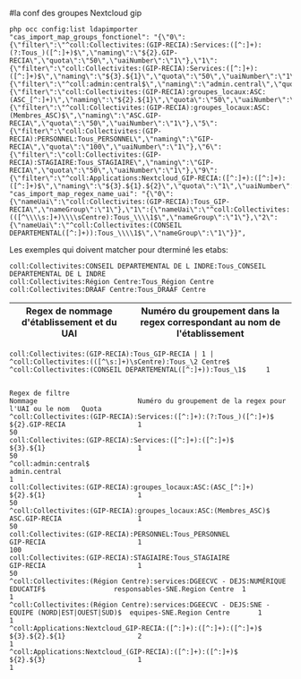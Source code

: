 #la conf des groupes Nextcloud gip

	php occ config:list ldapimporter
	"cas_import_map_groups_fonctionel": "{\"0\":{\"filter\":\"^coll:Collectivites:(GIP-RECIA):Services:([^:]+):(?:Tous_)([^:]+)$\",\"naming\":\"${2}.GIP-RECIA\",\"quota\":\"50\",\"uaiNumber\":\"1\"},\"1\":{\"filter\":\"coll:Collectivites:(GIP-RECIA):Services:([^:]+):([^:]+)$\",\"naming\":\"${3}.${1}\",\"quota\":\"50\",\"uaiNumber\":\"1\"},\"2\":{\"filter\":\"^coll:admin:central$\",\"naming\":\"admin.central\",\"quota\":\"1\"},\"3\":{\"filter\":\"coll:Collectivites:(GIP-RECIA):groupes_locaux:ASC:(ASC_[^:]+)\",\"naming\":\"${2}.${1}\",\"quota\":\"50\",\"uaiNumber\":\"1\"},\"4\":{\"filter\":\"^coll:Collectivites:(GIP-RECIA):groupes_locaux:ASC:(Membres_ASC)$\",\"naming\":\"ASC.GIP-RECIA\",\"quota\":\"50\",\"uaiNumber\":\"1\"},\"5\":{\"filter\":\"coll:Collectivites:(GIP-RECIA):PERSONNEL:Tous_PERSONNEL\",\"naming\":\"GIP-RECIA\",\"quota\":\"100\",\"uaiNumber\":\"1\"},\"6\":{\"filter\":\"coll:Collectivites:(GIP-RECIA):STAGIAIRE:Tous_STAGIAIRE\",\"naming\":\"GIP-RECIA\",\"quota\":\"50\",\"uaiNumber\":\"1\"},\"9\":{\"filter\":\"^coll:Applications:Nextcloud_GIP-RECIA:([^:]+):([^:]+):([^:]+)$\",\"naming\":\"${3}.${1}.${2}\",\"quota\":\"1\",\"uaiNumber\":\"2\"}}",
	"cas_import_map_regex_name_uai": "{\"0\":{\"nameUai\":\"coll:Collectivites:(GIP-RECIA):Tous_GIP-RECIA\",\"nameGroup\":\"1\"},\"1\":{\"nameUai\":\"^coll:Collectivites:(([^\\\\s:]+)\\\\sCentre):Tous_\\\\1$\",\"nameGroup\":\"1\"},\"2\":{\"nameUai\":\"^coll:Collectivites:(CONSEIL DEPARTEMENTAL([^:]+)):Tous_\\\\1$\",\"nameGroup\":\"1\"}}",




Les exemples qui doivent matcher pour dterminé les etabs:

	coll:Collectivites:CONSEIL DEPARTEMENTAL DE L INDRE:Tous_CONSEIL DEPARTEMENTAL DE L INDRE
	coll:Collectivites:Région Centre:Tous_Région Centre
	coll:Collectivites:DRAAF Centre:Tous_DRAAF Centre

| Regex de nommage d'établissement et du UAI | Numéro du groupement dans la regex correspondant au nom de l'établissement |
|--------------------------------------------|----------------------------------------------------------------------------|

	coll:Collectivites:(GIP-RECIA):Tous_GIP-RECIA | 1 |
	^coll:Collectivites:(([^\s:]+)\sCentre):Tous_\2 Centre$
	^coll:Collectivites:(CONSEIL DEPARTEMENTAL([^:]+)):Tous_\1$ 	1


	Regex de filtre 																				Nommage			 				Numéro du groupement de la regex pour l'UAI ou le nom 	Quota
	^coll:Collectivites:(GIP-RECIA):Services:([^:]+):(?:Tous_)([^:]+)$								${2}.GIP-RECIA					1														50
	coll:Collectivites:(GIP-RECIA):Services:([^:]+):([^:]+)$										${3}.${1}						1														50
	^coll:admin:central$																			admin.central					 														1
	coll:Collectivites:(GIP-RECIA):groupes_locaux:ASC:(ASC_[^:]+)									${2}.${1}						1														50
	^coll:Collectivites:(GIP-RECIA):groupes_locaux:ASC:(Membres_ASC)$								ASC.GIP-RECIA					1														50
	coll:Collectivites:(GIP-RECIA):PERSONNEL:Tous_PERSONNEL											GIP-RECIA						1														100
	coll:Collectivites:(GIP-RECIA):STAGIAIRE:Tous_STAGIAIRE											GIP-RECIA						1														50
	^coll:Collectivites:(Région Centre):services:DGEECVC - DEJS:NUMÉRIQUE EDUCATIF$					responsables-SNE.Region Centre	1														1
	^coll:Collectivites:(Région Centre):services:DGEECVC - DEJS:SNE - EQUIPE (NORD|EST|OUEST|SUD)$	equipes-SNE.Region Centre		1														1
	^coll:Applications:Nextcloud_GIP-RECIA:([^:]+):([^:]+):([^:]+)$ 								${3}.${2}.${1}					2														1
	^coll:Applications:Nextcloud_(GIP-RECIA):([^:]+):([^:]+)$										${2}.${3}						1														1
